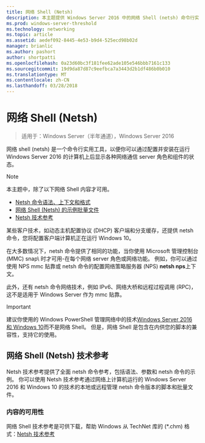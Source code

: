 ```yaml
---
title: 网络 Shell (Netsh)
description: 本主题提供 Windows Server 2016 中的网络 Shell (netsh) 命令行实用程序的概述。
ms.prod: windows-server-threshold
ms.technology: networking
ms.topic: article
ms.assetid: aedef092-8445-4e53-b9d4-525ecd98b02d
manager: brianlic
ms.author: pashort
author: shortpatti
ms.openlocfilehash: 0a23d60bc3f181fee62ade105e546bbb7161c133
ms.sourcegitcommit: 19d9da87d87c9eefbca7a3443d2b1df486b0b010
ms.translationtype: MT
ms.contentlocale: zh-CN
ms.lasthandoff: 03/28/2018
---
```

# <a name="network-shell-netsh"></a>网络 Shell \(Netsh\)

>适用于：Windows Server（半年通道），Windows Server 2016

网络 shell (netsh) 是一个命令行实用工具，以便你可以通过配置并安装在运行 Windows Server 2016 的计算机上后显示各种网络通信 server 角色和组件的状态。

>[!NOTE]
>本主题中，除了以下网络 Shell 内容才可用。
>
> - [Netsh 命令语法、上下文和格式](netsh-contexts.md)
> - [网络 Shell (Netsh) 的示例批量文件](netsh-wins.md)
> - [Netsh 技术参考](https://gallery.technet.microsoft.com/Netsh-Technical-Reference-c46523dc) 

某些客户技术，如动态主机配置协议 \(DHCP\) 客户端和分支缓存，还提供 netsh 命令，您将配置客户端计算机正在运行 Windows 10。

在大多数情况下，netsh 命令提供了相同的功能，当你使用 Microsoft 管理控制台 \(MMC\) snap\ 时才可用-在每个网络 server 角色或网络功能。 例如，你可以通过使用 NPS mmc 贴靠或 netsh 命令的配置网络策略服务器 \(NPS\) **netsh nps**上下文。

此外，还有 netsh 命令网络技术，例如 IPv6、网络大桥和远程过程调用 \(RPC\)，这不是适用于 Windows Server 作为 mmc 贴靠。

>[!IMPORTANT]
>建议你使用的 Windows PowerShell 管理网络中的技术[Windows Server 2016 和 Windows 10](https://technet.microsoft.com/library/mt156917.aspx)而不是网络 Shell。 但是，网络 Shell 是包含在内供您的脚本的兼容性，支持它的使用。

## <a name="network-shell-netsh-technical-reference"></a>网络 Shell (Netsh) 技术参考

Netsh 技术参考提供了全面 netsh 命令参考，包括语法、参数和 netsh 命令的示例。 你可以使用 Netsh 技术参考通过网络上计算机运行的 Windows Server 2016 和 Windows 10 的技术的本地或远程管理 netsh 命令版本的脚本和批量文件。  
  
### <a name="content-availability"></a>内容的可用性  
  
网络 Shell 技术参考是可供下载，帮助 Windows 从 TechNet 库的 \(*.chm\) 格式：[Netsh 技术参考](https://gallery.technet.microsoft.com/Netsh-Technical-Reference-c46523dc)  
  


